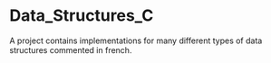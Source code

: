 # Data_Structures_C
A project contains implementations for many different types of data structures commented in french.
